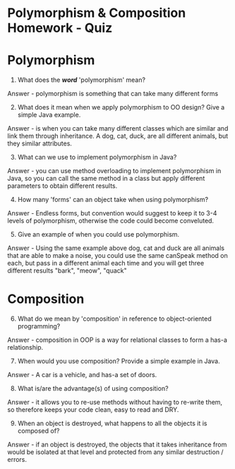 # Polymorphism & Composition Homework - Quiz

# Polymorphism

1. What does the ___word___ 'polymorphism' mean?

Answer - polymorphism is something that can take many different forms 

2. What does it mean when we apply polymorphism to OO design? Give a simple Java example.

Answer - is when you can take many different classes which are similar and link them through inheritance.  A dog, cat, duck, are all different animals, but they similar attributes. 

3. What can we use to implement polymorphism in Java?

Answer - you can use method overloading to implement polymorphism in Java, so you can call the same method in a class but apply different parameters to obtain different results.

4. How many 'forms' can an object take when using polymorphism?

Answer - Endless forms, but convention would suggest to keep it to 3-4 levels of polymorphism, otherwise the code could become conveluted.

5. Give an example of when you could use polymorphism.

Answer - Using the same example above dog, cat and duck are all animals that are able to make a noise, you could use the same canSpeak method on each, but pass in a different animal each time and you will get three different results "bark", "meow", "quack"


# Composition

6. What do we mean by 'composition' in reference to object-oriented programming?

Answer - composition in OOP is a way for relational classes to form a has-a relationship.

7. When would you use composition? Provide a simple example in Java.

Answer - A car is a vehicle, and has-a set of doors.

8. What is/are the advantage(s) of using composition?

Answer - it allows you to re-use methods without having to re-write them, so therefore keeps your code clean, easy to read and DRY. 

9. When an object is destroyed, what happens to all the objects it is composed of?

Answer - if an object is destroyed, the objects that it takes inheritance from would be isolated at that level and protected from any similar destruction / errors.